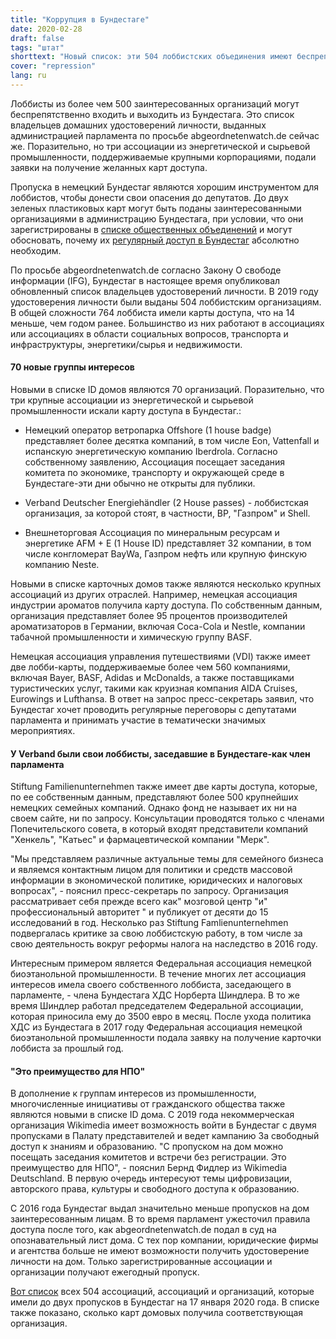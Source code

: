 ```yaml
---
title: "Коррупция в Бундестаге"
date: 2020-02-28
draft: false
tags: "штат"
shorttext: "Новый список: эти 504 лоббистских объединения имеют беспрепятственный доступ в Бундестаг. Почему всегда говорят о лоббизме? Назовем это по имени-коррупция!"
cover: "repression"
lang: ru
---
```


Лоббисты из более чем 500 заинтересованных организаций могут беспрепятственно входить и выходить из Бундестага. Это список владельцев домашних удостоверений личности, выданных администрацией парламента по просьбе abgeordnetenwatch.de сейчас же. Поразительно, но три ассоциации из энергетической и сырьевой промышленности, поддерживаемые крупными корпорациями, подали заявки на получение желанных карт доступа.

Пропуска в немецкий Бундестаг являются хорошим инструментом для лоббистов, чтобы донести свои опасения до депутатов. До двух зеленых пластиковых карт могут быть поданы заинтересованными организациями в администрацию Бундестага, при условии, что они зарегистрированы в [списке общественных объединений](/static/downloads/deutscher_bundestag_-_registrierung_von_verbaenden_und_deren_vertretern_-_stand_februar_2020_-_884_seiten.pdf "Aktuelle Fassung der öffentlichen Liste über die Registrierung von Verbänden und deren Vertreter") и могут обосновать, почему их [регулярный доступ в Бундестаг](https://www.abgeordnetenwatch.de/blog/2017-05-11/hunderte-lobbyisten-erhielten-unberechtigten-zugang-zum-bundestag "Hunderte Lobbyisten erhielten unberechtigten Zugang zum Bundestag") абсолютно необходим.

По просьбе abgeordnetenwatch.de согласно Закону О свободе информации (IFG), Бундестаг в настоящее время опубликовал обновленный список владельцев удостоверений личности. В 2019 году удостоверения личности были выданы 504 лоббистским организациям. В общей сложности 764 лоббиста имели карты доступа, что на 14 меньше, чем годом ранее. Большинство из них работают в ассоциациях или ассоциациях в области социальных вопросов, транспорта и инфраструктуры, энергетики/сырья и недвижимости.

#### 70 новые группы интересов

Новыми в списке ID домов являются 70 организаций. Поразительно, что три крупные ассоциации из энергетической и сырьевой промышленности искали карту доступа в Бундестаг.:

  - Немецкий оператор ветропарка Offshore (1 house badge) представляет более десятка компаний, в том числе Eon, Vattenfall и испанскую энергетическую компанию Iberdrola. Согласно собственному заявлению, Ассоциация посещает заседания комитета по экономике, транспорту и окружающей среде в Бундестаге-эти дни обычно не открыты для публики.

  - Verband Deutscher Energiehändler (2 House passes) - лоббистская организация, за которой стоят, в частности, BP, "Газпром" и Shell.

  - Внешнеторговая Ассоциация по минеральным ресурсам и энергетике AFM + E (1 House ID) представляет 32 компании, в том числе конгломерат BayWa, Газпром нефть или крупную финскую компанию Neste.
  
Новыми в списке карточных домов также являются несколько крупных ассоциаций из других отраслей. Например, немецкая ассоциация индустрии ароматов получила карту доступа. По собственным данным, организация представляет более 95 процентов производителей ароматизаторов в Германии, включая Coca-Cola и Nestle, компании табачной промышленности и химическую группу BASF.

Немецкая ассоциация управления путешествиями (VDI) также имеет две лобби-карты, поддерживаемые более чем 560 компаниями, включая Bayer, BASF, Adidas и McDonalds, а также поставщиками туристических услуг, такими как круизная компания AIDA Cruises, Eurowings и Lufthansa. В ответ на запрос пресс-секретарь заявил, что Бундестаг хочет проводить регулярные переговоры с депутатами парламента и принимать участие в тематически значимых мероприятиях.

#### У Verband были свои лоббисты, заседавшие в Бундестаге-как член парламента

Stiftung Familienunternehmen также имеет две карты доступа, которые, по ее собственным данным, представляют более 500 крупнейших немецких семейных компаний. Однако фонд не называет их ни на своем сайте, ни по запросу. Консультации проводятся только с членами Попечительского совета, в который входят представители компаний "Хенкель", "Катьес" и фармацевтической компании "Мерк".

"Мы представляем различные актуальные темы для семейного бизнеса и являемся контактным лицом для политики и средств массовой информации в экономической политике, юридических и налоговых вопросах", - пояснил пресс-секретарь по запросу. Организация рассматривает себя прежде всего как" мозговой центр "и" профессиональный авторитет " и публикует от десяти до 15 исследований в год. Несколько раз Stiftung Famlienunternehmen подвергалась критике за свою лоббистскую работу, в том числе за свою деятельность вокруг реформы налога на наследство в 2016 году.

Интересным примером является Федеральная ассоциация немецкой биоэтанольной промышленности. В течение многих лет ассоциация интересов имела своего собственного лоббиста, заседающего в парламенте, - члена Бундестага ХДС Норберта Шиндлера. В то же время Шиндлер работал председателем Федеральной ассоциации, которая приносила ему до 3500 евро в месяц. После ухода политика ХДС из Бундестага в 2017 году Федеральная ассоциация немецкой биоэтанольной промышленности подала заявку на получение карточки лоббиста за прошлый год.

#### "Это преимущество для НПО"

В дополнение к группам интересов из промышленности, многочисленные инициативы от гражданского общества также являются новыми в списке ID дома. С 2019 года некоммерческая организация Wikimedia имеет возможность войти в Бундестаг с двумя пропусками в Палату представителей и ведет кампанию За свободный доступ к знаниям и образованию. "С пропуском на дом можно посещать заседания комитетов и встречи без регистрации. Это преимущество для НПО", - пояснил Бернд Фидлер из Wikimedia Deutschland. В первую очередь интересуют темы цифровизации, авторского права, культуры и свободного доступа к образованию.

С 2016 года Бундестаг выдал значительно меньше пропусков на дом заинтересованным лицам. В то время парламент ужесточил правила доступа после того, как abgeordnetenwatch.de подал в суд на опознавательный лист дома. С тех пор компании, юридические фирмы и агентства больше не имеют возможности получить удостоверение личности на дом. Только зарегистрированные ассоциации и организации получают ежегодный пропуск.

[Вот список](/static/downloads/korrupisten.txt "Bundestagsausweise von Interessensvertreter:innen von Verbänden") всех 504 ассоциаций, ассоциаций и организаций, которые имели до двух пропусков в Бундестаг на 17 января 2020 года. В списке также показано, сколько карт домовых получила соответствующая организация.
